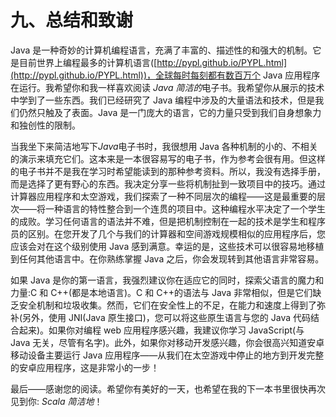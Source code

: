 # 九、总结和致谢

Java 是一种奇妙的计算机编程语言，充满了丰富的、描述性的和强大的机制。它是目前世界上编程最多的计算机语言([http://pypl.github.io/PYPL.html](http://pypl.github.io/PYPL.html))，全球每时每刻都有数百万个 Java 应用程序在运行。我希望你和我一样喜欢阅读 *Java 简洁的*电子书。我希望你从展示的技术中学到了一些东西。我们已经研究了 Java 编程中涉及的大量语法和技术，但是我们仍然只触及了表面。Java 是一门庞大的语言，它的力量只受到我们自身想象力和独创性的限制。

当我坐下来简洁地写下*Java*电子书时，我很想用 Java 各种机制的小的、不相关的演示来填充它们。这本来是一本很容易写的电子书，作为参考会很有用。但这样的电子书并不是我在学习时希望能读到的那种参考资料。所以，我没有选择手册，而是选择了更有野心的东西。我决定分享一些将机制扯到一致项目中的技巧。通过计算器应用程序和太空游戏，我们探索了一种不同层次的编程——这是最重要的层次——将一种语言的特性整合到一个连贯的项目中。这种编程水平决定了一个学生的成败。学习任何语言的语法并不难，但是把机制控制在一起的技术是学生和程序员的区别。在您开发了几个与我们的计算器和空间游戏规模相似的应用程序后，您应该会对在这个级别使用 Java 感到满意。幸运的是，这些技术可以很容易地移植到任何其他语言中。在你熟练掌握 Java 之后，你会发现转到其他语言非常容易。

如果 Java 是你的第一语言，我强烈建议你在适应它的同时，探索父语言的魔力和力量:C 和 C++(都是本地语言)。C 和 C++的语法与 Java 非常相似，但是它们缺乏安全机制和垃圾收集。然而，它们在安全性上的不足，在能力和速度上得到了弥补(另外，使用 JNI(Java 原生接口)，您可以将这些原生语言与您的 Java 代码结合起来)。如果你对编程 web 应用程序感兴趣，我建议你学习 JavaScript(与 Java 无关，尽管有名字)。此外，如果你对移动开发感兴趣，你会很高兴知道安卓移动设备主要运行 Java 应用程序——从我们在太空游戏中停止的地方到开发完整的安卓应用程序，这是非常小的一步！

最后——感谢您的阅读。希望你有美好的一天，也希望在我的下一本书里很快再次见到你: *Scala 简洁地*！